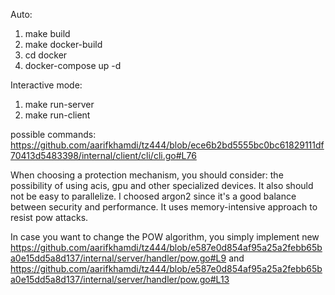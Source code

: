 Auto:

1. make build
2. make docker-build
3. cd docker
4. docker-compose up -d

Interactive mode:

1. make run-server
2. make run-client

possible commands: https://github.com/aarifkhamdi/tz444/blob/ece6b2bd5555bc0bc61829111df70413d5483398/internal/client/cli/cli.go#L76

When choosing a protection mechanism, you should consider: the possibility of using acis, gpu and other specialized devices. It also should not be easy to parallelize.
I choosed argon2 since it's a good balance between security and performance. It uses memory-intensive approach to resist pow attacks.

In case you want to change the POW algorithm, you simply implement new https://github.com/aarifkhamdi/tz444/blob/e587e0d854af95a25a2febb65ba0e15dd5a8d137/internal/server/handler/pow.go#L9 and https://github.com/aarifkhamdi/tz444/blob/e587e0d854af95a25a2febb65ba0e15dd5a8d137/internal/server/handler/pow.go#L13
